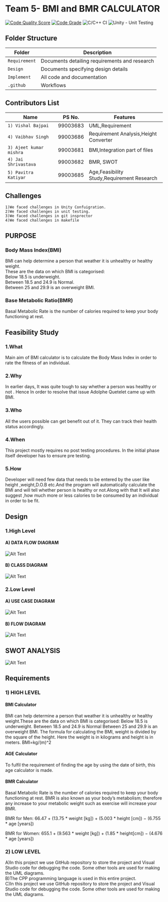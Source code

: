 # Team 5- BMI and BMR CALCULATOR

[![Code Quality Score](https://www.code-inspector.com/project/18985/score/svg)](https://frontend.code-inspector.com/public/project/18985/BMI/dashboard)
[![Code Grade](https://www.code-inspector.com/project/18985/status/svg)](https://frontend.code-inspector.com/public/project/18985/BMI/dashboard)
![C/C++ CI](https://github.com/VishalBajLtts/BMI/workflows/C/C++%20CI/badge.svg)
![Unity - Unit Testing](https://github.com/VishalBajLtts/BMI/workflows/Unity%20-%20Unit%20Testing/badge.svg)


## Folder Structure
Folder             | Description
-------------------| -----------------------------------------
`Requirement`      | Documents detailing requirements and research
`Design`           | Documents specifying design details
`Implement`        | All code and documentation
`.github`          | Workflows 

## Contributors List

Name                             |   PS No.  |    Features    |       
---------------------------------|-----------|----------------|
`1) Vishal Bajpai`               | 99003683  | UML,Requirement|    
`4) Vaibhav Singh`               | 99003686  | Requirement Analysis,Height Converter|  
`3) Ajeet kumar mishra     `     | 99003681  | BMI,Integration part of files|        
`4) Jai Shrivastava`             | 99003682  | BMR, SWOT           | 
`5) Pavitra Katiyar`             | 99003685  | Age,Feasibility Study,Requirement Research |  

## Challenges

    1)We faced challenges in Unity Confuigration.
    2)We faced challenges in unit testing.
    3)We faced challenges in git insprector
    4)We faced challenges in makefile

## PURPOSE
### Body Mass Index(BMI)
BMI can help determine a person that weather it is unhealthy or healthy weight.</br>
These are the data on which BMI is categorised:</br>
Below 18.5 is underweight.</br>
Between 18.5 and 24.9 is Normal.</br>
Between 25 and 29.9 is an overweight BMI.</br>
### Base Metabolic Ratio(BMR)
Basal Metabolic Rate is the number of calories required to keep your body functioning at rest.

## **Feasibility Study**

### 1.What 
Main aim of BMI calculator is to calculate the Body Mass Index in order to rate the fitness of an individual.

### 2.Why 
In earlier days, It was quite tough to say whether a person was healthy or not . Hence In order to resolve that issue Adolphe Quetelet came up with BMI.

### 3.Who 
All the users possible can get benefit out of it. They can track their health status accordingly.

### 4.When 
This project mostly requires no post testing procedures. In the initial phase itself developer has to ensure pre testing.

### 5.How 
Developer will need few data that needs to be entered by the user like height ,weight,D.O.B etc.And the program will automatically calculate the BMI and will tell whether person is healthy or not.Along with that It will also suggest ,how much more or less calories to be consumed by an individual in order to be fit.

## Design
### 1.High Level
#### A) DATA FLOW DIAGRAM
![Alt Text](https://github.com/VishalBajLtts/BMI/blob/main/Design/High%20Level/DFD-1.png)<br />
#### B) CLASS DIAGRAM
![Alt Text](https://github.com/VishalBajLtts/BMI/blob/main/Design/High%20Level/CLASS.PNG)<br />
### 2.Low Level
#### A) USE CASE DIAGRAM
![Alt Text](https://github.com/VishalBajLtts/BMI/blob/main/Design/Low%20Level/UseCase-converted%20(1)-1.png)<br />
#### B) FLOW DIAGRAM
![Alt Text](https://github.com/VishalBajLtts/BMI/blob/main/Design/Low%20Level/Flow%20diagram.jpg)<br />

## SWOT ANALYSIS
![Alt Text](https://github.com/VishalBajLtts/BMI/blob/main/Requirement/SWOT_Analysis/SWOT.PNG)<br/>

## Requirements
### 1) HIGH LEVEL
#### BMI Calculator
   BMI can help determine a person that weather it is unhealthy or healthy weight.These are the data on which BMI is categorised:
   Below 18.5 is underweight.
   Between 18.5 and 24.9 is Normal
   Between 25 and 29.9 is an overweight BMI.
   The formula for calculating the BMI, weight is divided by the square of the height. Here the weight is in kilograms and height is in meters.
                                                        BMI=kg/(m)^2
 #### AGE Calculator                                                     
   To fulfil the requirement of finding the age by using the date of birth, this age calculator is made.
 #### BMR Calculator
   Basal Metabolic Rate is the number of calories required to keep your body functioning at rest. BMR is also known as your body’s metabolism; therefore any increase to your         metabolic weight such as exercise will increase your BMR.

   BMR for Men: 66.47 + (13.75 * weight [kg]) + (5.003 * height [cm]) − (6.755 * age [years])

   BMR for Women: 655.1 + (9.563 * weight [kg]) + (1.85 * height[cm]) − (4.676 * age [years])

### 2) LOW LEVEL
   A)In this project we use GitHub repository to store the project and Visual Studio code for debugging the code.
   Some other tools are used for making the UML diagrams.<BR/>
   B)The CPP programming language is used in this entire project.<BR/>
   C)In this project we use GitHub repository to store the project and Visual Studio code for debugging the code.
     Some other tools are used for making the UML diagrams.




